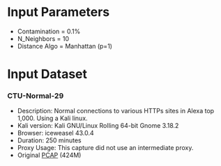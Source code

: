# Input Parameters

- Contamination = 0.1%
- N_Neighbors = 10
- Distance Algo = Manhattan (p=1)

# Input Dataset

### CTU-Normal-29
- Description: Normal connections to various HTTPs sites in Alexa top 1,000. Using a Kali linux.
- Kali version: Kali GNU/Linux Rolling 64-bit Gnome 3.18.2
- Browser: iceweasel 43.0.4
- Duration: 250 minutes
- Proxy Usage: This capture did not use an intermediate proxy.
- Original [PCAP](https://mcfp.felk.cvut.cz/publicDatasets/CTU-Normal-27/2017_04_30-normal.pcap) (424M)
